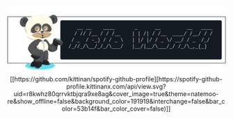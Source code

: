 <div align="center">
    <img src="banner.png" alt="My Banner" width="600" />
    [[https://github.com/kittinan/spotify-github-profile][https://spotify-github-profile.kittinanx.com/api/view.svg?uid=r8kwhz80qrrvktbjqra9xe8ag&cover_image=true&theme=natemoo-re&show_offline=false&background_color=191919&interchange=false&bar_color=53b14f&bar_color_cover=false)]]
</div>
